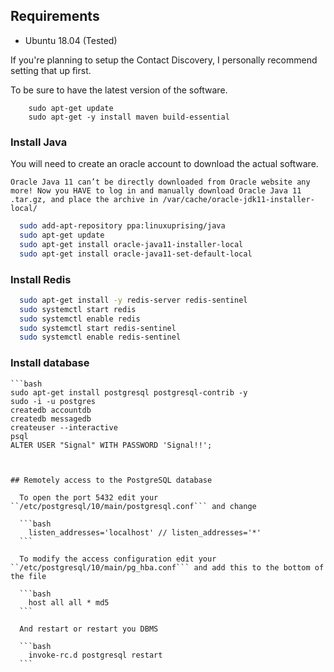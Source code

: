 ## Requirements

* Ubuntu 18.04 (Tested)

If you're planning to setup the Contact Discovery, I personally recommend setting that up first.


To be sure to have the latest version of the software.

```
    sudo apt-get update
    sudo apt-get -y install maven build-essential  
  ```

### Install Java

  You will need to create an oracle account to download the actual software.

  ```
  Oracle Java 11 can’t be directly downloaded from Oracle website any more! Now you HAVE to log in and manually download Oracle Java 11 .tar.gz, and place the archive in /var/cache/oracle-jdk11-installer-local/
  ```

  ```bash
    sudo add-apt-repository ppa:linuxuprising/java
    sudo apt-get update
    sudo apt-get install oracle-java11-installer-local
    sudo apt-get install oracle-java11-set-default-local
  ```

### Install Redis
  ```bash
    sudo apt-get install -y redis-server redis-sentinel
    sudo systemctl start redis
    sudo systemctl enable redis
    sudo systemctl start redis-sentinel
    sudo systemctl enable redis-sentinel
  ```


### Install database
	```bash
    sudo apt-get install postgresql postgresql-contrib -y
    sudo -i -u postgres
  	createdb accountdb
  	createdb messagedb
  	createuser --interactive
  	psql
  	ALTER USER "Signal" WITH PASSWORD 'Signal!!';
  ```


## Remotely access to the PostgreSQL database

    To open the port 5432 edit your ``/etc/postgresql/10/main/postgresql.conf``` and change

  	```bash
      listen_addresses='localhost' // listen_addresses='*'
    ```

    To modify the access configuration edit your ``/etc/postgresql/10/main/pg_hba.conf``` and add this to the bottom of the file

    ```bash
      host all all * md5
    ```

    And restart or restart you DBMS

    ```bash
      invoke-rc.d postgresql restart
    ```
